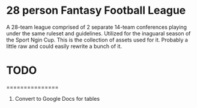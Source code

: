 28 person Fantasy Football League
===============

A 28-team league comprised of 2 separate 14-team conferences playing under the same ruleset and guidelines. Utilized for the inaguaral season of the Sport Ngin Cup. This is the collection of assets used for it. Probably a little raw and could easily rewrite a bunch of it.

# TODO
===============
1. Convert to Google Docs for tables
